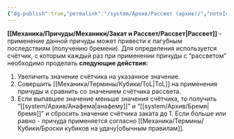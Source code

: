 ```yaml
---
{"dg-publish":true,"permalink":"/system/Архив/Рассвет (архив)/","noteIcon":"","created":"2025-07-30T10:44:52.798+03:00","updated":"2025-07-29T23:53:15.424+03:00"}
---
```


**[[Механика/Причуды/Механики/Закат и Рассвет/Рассвет\|Рассвет]]** - применение данной причуды может привести к пагубным последствиям (получению бремени). Для определения используется счётчик, с которым каждый раз при применении причуды с “рассветом” необходимо проделать **следующие действия:**
1. Увеличить значение счётчика на указанное значение.
2. Совершить [[Механика/Термины/Кубики/ToL\|ToL]] на применения причуды и сравнить со значением счётчика рассвета.
3. Если выпавшее значение меньше значения счётчика, то получить “[[system/Архив/Анафема\|анафему]]” и “[[system/Архив/Бремя\|бремя]]” и сбросить значение счётчика заката до 1. Если больше или равно - причуда применяется согласно [[Механика/Термины/Кубики/Броски кубиков на удачу\|обычным правилам]]. 